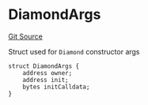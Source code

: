 # DiamondArgs
[Git Source](https://github.com/ubiquity/ubiquity-dollar/blob/e88784f36aa579c1fdb9437e9ef9cdafefb31fa7/src/dollar/Diamond.sol)

Struct used for `Diamond` constructor args


```solidity
struct DiamondArgs {
    address owner;
    address init;
    bytes initCalldata;
}
```


